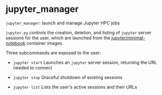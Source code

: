 # jupyter_manager

`jupyter_manager`: launch and manage Jupyter HPC jobs

`jupyter.py` controls the creation, deletion, and listing of `jupyter` server
sessions for the user, which are launched from the
[jupyter/minimal-notebook](https://quay.io/repository/jupyter/minimal-notebook)
container images.

Three subcommands are exposed to the user:

- `jupyter start`
  Launches an `jupyter` server session, returning the URL needed to connect

- `jupyter stop`
  Graceful shutdown of existing sessions

- `jupyter list`
  Lists the user's active sessions and their URLs
